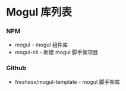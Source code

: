 # Mogul 库列表

### NPM

* mogul - mogul 组件库
* mogul-cli - 新建 mogul 脚手架项目

### Github

* freshesx/mogul-template - mogul 脚手架库
